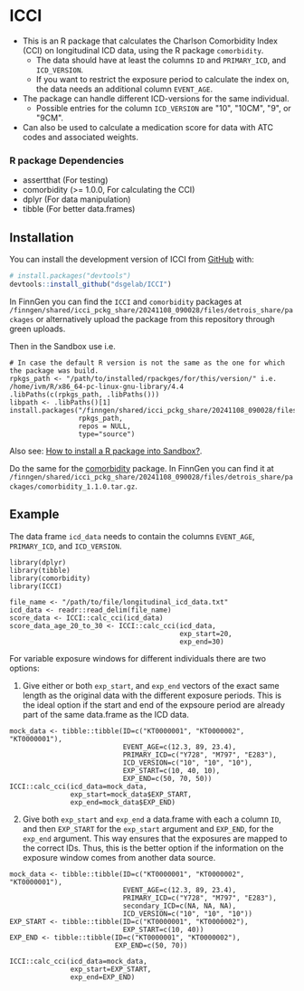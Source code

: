 # ICCI

<!-- badges: start -->
<!-- badges: end -->

- This is an R package that calculates the Charlson Comorbidity Index (CCI) on longitudinal ICD data, using the R package `comorbidity`. 
    - The data should have at least the columns `ID` and `PRIMARY_ICD`, and `ICD_VERSION`.
    - If you want to restrict the exposure period to calculate the index on, the data needs an additional column `EVENT_AGE`.
- The package can handle different ICD-versions for the same individual.
    - Possible entries for the column `ICD_VERSION` are "10", "10CM", "9", or "9CM".
- Can also be used to calculate a medication score for data with ATC codes and associated weights.

### R package Dependencies

- assertthat (For testing)
- comorbidity (>= 1.0.0, For calculating the CCI)
- dplyr (For data manipulation)
- tibble (For better data.frames)


## Installation

You can install the development version of ICCI from [GitHub](https://github.com/) with:

``` r
# install.packages("devtools")
devtools::install_github("dsgelab/ICCI")
```

In FinnGen you can find the `ICCI` and `comorbidity` packages at `/finngen/shared/icci_pckg_share/20241108_090028/files/detrois_share/packages` or alternatively upload the package from this repository through green uploads.

Then in the Sandbox use i.e.

```{r example}
# In case the default R version is not the same as the one for which the package was build.
rpkgs_path <- "/path/to/installed/rpackges/for/this/version/" i.e. /home/ivm/R/x86_64-pc-linux-gnu-library/4.4
.libPaths(c(rpkgs_path, .libPaths()))  
libpath <- .libPaths()[1]
install.packages("/finngen/shared/icci_pckg_share/20241108_090028/files/detrois_share/packages/ICCI_2.3.1.tar.gz",
                 rpkgs_path,
                 repos = NULL, 
                 type="source")
```

Also see: [How to install a R package into Sandbox?](https://finngen.gitbook.io/finngen-analyst-handbook/working-in-the-sandbox/quirks-and-features/how-to-upload-to-your-own-ivm-via-finngen-green/my-r-package-doesnt-exist-in-finngen-sandbox-r-rstudio.-how-can-i-get-a-new-r-package-to-finngen). 

Do the same for the [comorbidity](https://cran.r-project.org/web/packages/comorbidity/) package. In FinnGen you can find it at `/finngen/shared/icci_pckg_share/20241108_090028/files/detrois_share/packages/comorbidity_1.1.0.tar.gz`.

## Example

The data frame `icd_data` needs to contain the columns `EVENT_AGE`, `PRIMARY_ICD`, and `ICD_VERSION`.

```{r example}
library(dplyr)
library(tibble)
library(comorbidity)
library(ICCI)

file_name <- "/path/to/file/longitudinal_icd_data.txt"
icd_data <- readr::read_delim(file_name)
score_data <- ICCI::calc_cci(icd_data)
score_data_age_20_to_30 <- ICCI::calc_cci(icd_data, 
                                          exp_start=20,
                                          exp_end=30)
```

For variable exposure windows for different individuals there are two options:

1. Give either or both `exp_start`, and `exp_end` vectors of the exact same length as the
original data with the  different exposure periods. This is the ideal option if the start and end of the expsoure period are already part of the same data.frame as the ICD data.

```{r example}
mock_data <- tibble::tibble(ID=c("KT0000001", "KT0000002", "KT0000001"), 
                            EVENT_AGE=c(12.3, 89, 23.4), 
                            PRIMARY_ICD=c("Y728", "M797", "E283"), 
                            ICD_VERSION=c("10", "10", "10"),
                            EXP_START=c(10, 40, 10),
                            EXP_END=c(50, 70, 50))
ICCI::calc_cci(icd_data=mock_data,
               exp_start=mock_data$EXP_START,
               exp_end=mock_data$EXP_END)
```

2. Give both `exp_start` and `exp_end`  a data.frame with each a column `ID`, and then `EXP_START` for the `exp_start` argument and `EXP_END`, for the `exp_end` argument. This way ensures that the exposures are mapped to the correct IDs. Thus, this is the better option if the information on the exposure window comes from another data source. 

```{r example}
mock_data <- tibble::tibble(ID=c("KT0000001", "KT0000002", "KT0000001"), 
                            EVENT_AGE=c(12.3, 89, 23.4), 
                            PRIMARY_ICD=c("Y728", "M797", "E283"), 
                            secondary_ICD=c(NA, NA, NA), 
                            ICD_VERSION=c("10", "10", "10"))
EXP_START <- tibble::tibble(ID=c("KT0000001", "KT0000002"),
                            EXP_START=c(10, 40))
EXP_END <- tibble::tibble(ID=c("KT0000001", "KT0000002"),
                          EXP_END=c(50, 70))

ICCI::calc_cci(icd_data=mock_data,
               exp_start=EXP_START,
               exp_end=EXP_END)
```